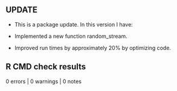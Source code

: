 ## UPDATE

* This is a package update. In this version I have:

* Implemented a new function random_stream.
* Improved run times by approximately 20% by optimizing code.

## R CMD check results

0 errors | 0 warnings | 0 notes
